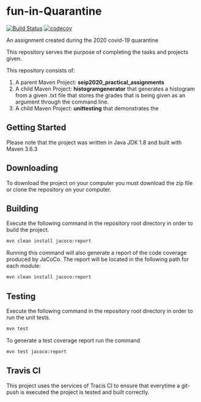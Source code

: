 

# fun-in-Quarantine

 [![Build Status](https://travis-ci.com/ariadnimac/fun-in-Quarantine.svg?token=ghcacf6iv5VcjeSKztqj&branch=development)](https://travis-ci.com/ariadnimac/fun-in-Quarantine)  [![codecov](https://codecov.io/gh/ariadnimac/fun-in-Quarantine/branch/master/graph/badge.svg?token=AQioBsON9h)](https://codecov.io/gh/ariadnimac/fun-in-Quarantine)

An assignment created during the 2020 covid-19 quarantine

This repository serves the purpose of completing the tasks and projects given. 

This repository consists of:

1. A parent Maven Project: **seip2020_practical_assignments**
2. A child Maven Project: **histogramgenerator** that generates a histogram from a given .txt file that stores the grades that is being given as an argument through the command line.
3. A child Maven Project: **unittesting** that demonstrates the  

## Getting Started

Please note that the project was written in Java JDK 1.8 and built with Maven 3.6.3

## Downloading

To download the project on your computer you must download the zip file or clone the repository on your computer.

## Building

Execute the following command in the repository root directory in order to build the project.

```sh
mvn clean install jacoco:report
```

Running this command will also generate a report of the code coverage produced by JaCoCo. The report will be located in the following path for each module:

```sh
mvn clean install jacoco:report
```
## Testing

Execute the following command in the repository root directory in order to run the unit tests.

```sh
mvn test
```
To generate a test coverage report run the command
```sh
mvn test jacoco:report
```
## Travis CI
This project uses the services of Tracis CI to ensure that everytime a git-push is executed the project is tested and built correctly. 


  